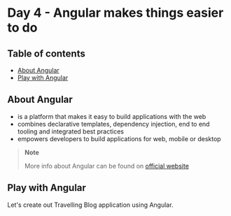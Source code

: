 # Day 4 - Angular makes things easier to do

## Table of contents

- [About Angular](#about-angular)
- [Play with Angular](#play-with-angular)

## About Angular

- is a platform that makes it easy to build applications with the web
- combines declarative templates, dependency injection, end to end tooling and integrated best practices
- empowers developers to build applications for web, mobile or desktop

> **Note**
>
> More info about Angular can be found on [official website](https://angular.io)

## Play with Angular

Let's create out Travelling Blog application using Angular.